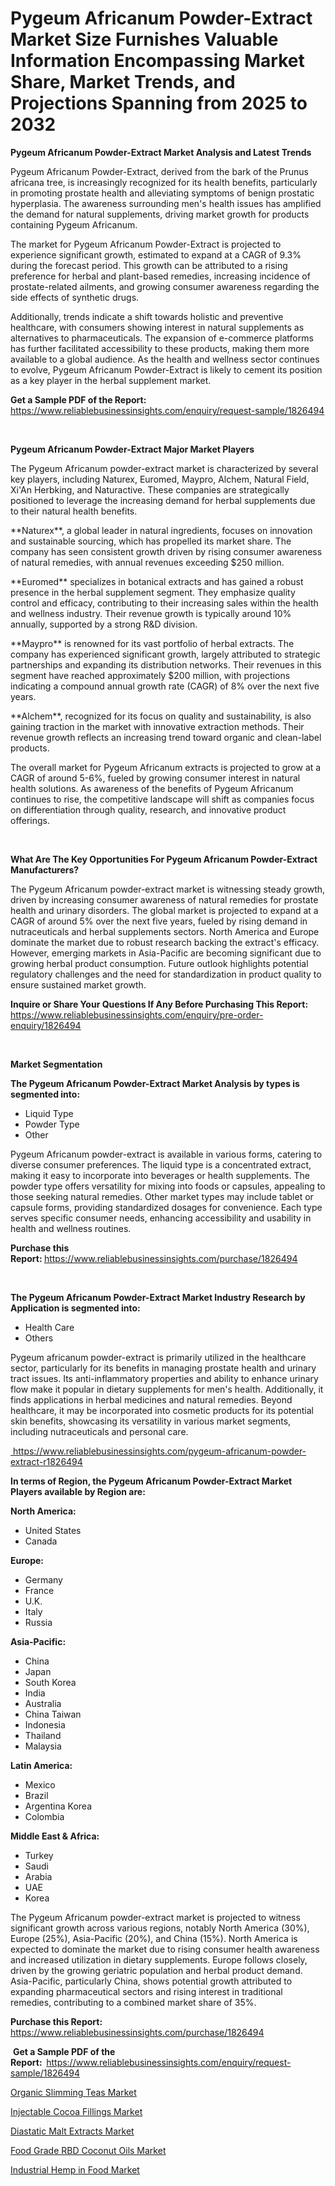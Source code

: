 <p><h1>Pygeum Africanum Powder-Extract Market Size Furnishes Valuable Information Encompassing Market Share, Market Trends, and Projections Spanning from 2025 to 2032</h1></p><p><strong>Pygeum Africanum Powder-Extract Market Analysis and Latest Trends</strong></p>
<p><p>Pygeum Africanum Powder-Extract, derived from the bark of the Prunus africana tree, is increasingly recognized for its health benefits, particularly in promoting prostate health and alleviating symptoms of benign prostatic hyperplasia. The awareness surrounding men's health issues has amplified the demand for natural supplements, driving market growth for products containing Pygeum Africanum.</p><p>The market for Pygeum Africanum Powder-Extract is projected to experience significant growth, estimated to expand at a CAGR of 9.3% during the forecast period. This growth can be attributed to a rising preference for herbal and plant-based remedies, increasing incidence of prostate-related ailments, and growing consumer awareness regarding the side effects of synthetic drugs. </p><p>Additionally, trends indicate a shift towards holistic and preventive healthcare, with consumers showing interest in natural supplements as alternatives to pharmaceuticals. The expansion of e-commerce platforms has further facilitated accessibility to these products, making them more available to a global audience. As the health and wellness sector continues to evolve, Pygeum Africanum Powder-Extract is likely to cement its position as a key player in the herbal supplement market.</p></p>
<p><strong>Get a Sample PDF of the Report:&nbsp;</strong> <a href="https://www.reliablebusinessinsights.com/enquiry/request-sample/1826494?utm_campaign=60&utm_medium=2&utm_source=Github&utm_content=ia&utm_term=15022025&utm_id=pygeum-africanum-powder-extract">https://www.reliablebusinessinsights.com/enquiry/request-sample/1826494</a></p>
<p>&nbsp;</p>
<p><strong>Pygeum Africanum Powder-Extract Major Market Players</strong></p>
<p><p>The Pygeum Africanum powder-extract market is characterized by several key players, including Naturex, Euromed, Maypro, Alchem, Natural Field, Xi'An Herbking, and Naturactive. These companies are strategically positioned to leverage the increasing demand for herbal supplements due to their natural health benefits.</p><p>**Naturex**, a global leader in natural ingredients, focuses on innovation and sustainable sourcing, which has propelled its market share. The company has seen consistent growth driven by rising consumer awareness of natural remedies, with annual revenues exceeding $250 million.</p><p>**Euromed** specializes in botanical extracts and has gained a robust presence in the herbal supplement segment. They emphasize quality control and efficacy, contributing to their increasing sales within the health and wellness industry. Their revenue growth is typically around 10% annually, supported by a strong R&D division.</p><p>**Maypro** is renowned for its vast portfolio of herbal extracts. The company has experienced significant growth, largely attributed to strategic partnerships and expanding its distribution networks. Their revenues in this segment have reached approximately $200 million, with projections indicating a compound annual growth rate (CAGR) of 8% over the next five years.</p><p>**Alchem**, recognized for its focus on quality and sustainability, is also gaining traction in the market with innovative extraction methods. Their revenue growth reflects an increasing trend toward organic and clean-label products.</p><p>The overall market for Pygeum Africanum extracts is projected to grow at a CAGR of around 5-6%, fueled by growing consumer interest in natural health solutions. As awareness of the benefits of Pygeum Africanum continues to rise, the competitive landscape will shift as companies focus on differentiation through quality, research, and innovative product offerings.</p></p>
<p>&nbsp;</p>
<p><strong>What Are The Key Opportunities For Pygeum Africanum Powder-Extract Manufacturers?</strong></p>
<p><p>The Pygeum Africanum powder-extract market is witnessing steady growth, driven by increasing consumer awareness of natural remedies for prostate health and urinary disorders. The global market is projected to expand at a CAGR of around 5% over the next five years, fueled by rising demand in nutraceuticals and herbal supplements sectors. North America and Europe dominate the market due to robust research backing the extract's efficacy. However, emerging markets in Asia-Pacific are becoming significant due to growing herbal product consumption. Future outlook highlights potential regulatory challenges and the need for standardization in product quality to ensure sustained market growth.</p></p>
<p><strong>Inquire or Share Your Questions If Any Before Purchasing This Report:</strong> <a href="https://www.reliablebusinessinsights.com/enquiry/pre-order-enquiry/1826494?utm_campaign=60&utm_medium=2&utm_source=Github&utm_content=ia&utm_term=15022025&utm_id=pygeum-africanum-powder-extract">https://www.reliablebusinessinsights.com/enquiry/pre-order-enquiry/1826494</a></p>
<p>&nbsp;</p>
<p><strong>Market Segmentation</strong></p>
<p><strong>The Pygeum Africanum Powder-Extract Market Analysis by types is segmented into:</strong></p>
<p><ul><li>Liquid Type</li><li>Powder Type</li><li>Other</li></ul></p>
<p><p>Pygeum Africanum powder-extract is available in various forms, catering to diverse consumer preferences. The liquid type is a concentrated extract, making it easy to incorporate into beverages or health supplements. The powder type offers versatility for mixing into foods or capsules, appealing to those seeking natural remedies. Other market types may include tablet or capsule forms, providing standardized dosages for convenience. Each type serves specific consumer needs, enhancing accessibility and usability in health and wellness routines.</p></p>
<p><strong>Purchase this Report:&nbsp;</strong><a href="https://www.reliablebusinessinsights.com/purchase/1826494?utm_campaign=60&utm_medium=2&utm_source=Github&utm_content=ia&utm_term=15022025&utm_id=pygeum-africanum-powder-extract">https://www.reliablebusinessinsights.com/purchase/1826494</a></p>
<p>&nbsp;</p>
<p><strong>The Pygeum Africanum Powder-Extract Market Industry Research by Application is segmented into:</strong></p>
<p><ul><li>Health Care</li><li>Others</li></ul></p>
<p><p>Pygeum africanum powder-extract is primarily utilized in the healthcare sector, particularly for its benefits in managing prostate health and urinary tract issues. Its anti-inflammatory properties and ability to enhance urinary flow make it popular in dietary supplements for men's health. Additionally, it finds applications in herbal medicines and natural remedies. Beyond healthcare, it may be incorporated into cosmetic products for its potential skin benefits, showcasing its versatility in various market segments, including nutraceuticals and personal care.</p></p>
<p><a href="https://www.reliablebusinessinsights.com/pygeum-africanum-powder-extract-r1826494?utm_campaign=60&utm_medium=2&utm_source=Github&utm_content=ia&utm_term=15022025&utm_id=pygeum-africanum-powder-extract">&nbsp;https://www.reliablebusinessinsights.com/pygeum-africanum-powder-extract-r1826494</a></p>
<p><strong>In terms of Region, the Pygeum Africanum Powder-Extract Market Players available by Region are:</strong></p>
<p>
    <p> <strong> North America: </strong>
        <ul>
            <li>United States</li>
            <li>Canada</li>
        </ul>
        </p> 
    <p> <strong> Europe: </strong>
        <ul>
            <li>Germany</li>
            <li>France</li>
            <li>U.K.</li>
            <li>Italy</li>
            <li>Russia</li>
        </ul>
        </p> 
    <p> <strong> Asia-Pacific: </strong>
        <ul>
            <li>China</li>
            <li>Japan</li>
            <li>South Korea</li>
            <li>India</li>
            <li>Australia</li>
            <li>China Taiwan</li>
            <li>Indonesia</li>
            <li>Thailand</li>
            <li>Malaysia</li>
        </ul>
        </p> 
    <p> <strong> Latin America: </strong>
        <ul>
            <li>Mexico</li>
            <li>Brazil</li>
            <li>Argentina Korea</li>
            <li>Colombia</li>
        </ul>
        </p> 
    <p> <strong> Middle East & Africa: </strong>
        <ul>
            <li>Turkey</li>
            <li>Saudi</li>
            <li>Arabia</li>
            <li>UAE</li>
            <li>Korea</li>
        </ul>
    </p>
    </p>
<p><p>The Pygeum Africanum powder-extract market is projected to witness significant growth across various regions, notably North America (30%), Europe (25%), Asia-Pacific (20%), and China (15%). North America is expected to dominate the market due to rising consumer health awareness and increased utilization in dietary supplements. Europe follows closely, driven by the growing geriatric population and herbal product demand. Asia-Pacific, particularly China, shows potential growth attributed to expanding pharmaceutical sectors and rising interest in traditional remedies, contributing to a combined market share of 35%.</p></p>
<p><strong>Purchase this Report: </strong><a href="https://www.reliablebusinessinsights.com/purchase/1826494?utm_campaign=60&utm_medium=2&utm_source=Github&utm_content=ia&utm_term=15022025&utm_id=pygeum-africanum-powder-extract">https://www.reliablebusinessinsights.com/purchase/1826494</a></p>
<p>&nbsp;<strong>Get a Sample PDF of the Report:&nbsp;&nbsp;</strong><a href="https://www.reliablebusinessinsights.com/enquiry/request-sample/1826494?utm_campaign=60&utm_medium=2&utm_source=Github&utm_content=ia&utm_term=15022025&utm_id=pygeum-africanum-powder-extract">https://www.reliablebusinessinsights.com/enquiry/request-sample/1826494</a></p>
<p><strong></strong></p>
<p><p><a href="https://github.com/iceknahomi/Market-Research-Report-List-1/blob/main/organic-slimming-teas-market.md?utm_campaign=60&utm_medium=2&utm_source=Github&utm_content=ia&utm_term=15022025&utm_id=pygeum-africanum-powder-extract">Organic Slimming Teas Market</a></p><p><a href="https://github.com/sissalgamd/Market-Research-Report-List-1/blob/main/injectable-cocoa-fillings-market.md?utm_campaign=60&utm_medium=2&utm_source=Github&utm_content=ia&utm_term=15022025&utm_id=pygeum-africanum-powder-extract">Injectable Cocoa Fillings Market</a></p><p><a href="https://github.com/awalinfucci/Market-Research-Report-List-1/blob/main/diastatic-malt-extracts-market.md?utm_campaign=60&utm_medium=2&utm_source=Github&utm_content=ia&utm_term=15022025&utm_id=pygeum-africanum-powder-extract">Diastatic Malt Extracts Market</a></p><p><a href="https://github.com/tjoensfibich/Market-Research-Report-List-1/blob/main/food-grade-rbd-coconut-oils-market.md?utm_campaign=60&utm_medium=2&utm_source=Github&utm_content=ia&utm_term=15022025&utm_id=pygeum-africanum-powder-extract">Food Grade RBD Coconut Oils Market</a></p><p><a href="https://github.com/bezdanteniz/Market-Research-Report-List-1/blob/main/industrial-hemp-in-food-market.md?utm_campaign=60&utm_medium=2&utm_source=Github&utm_content=ia&utm_term=15022025&utm_id=pygeum-africanum-powder-extract">Industrial Hemp in Food Market</a></p></p>